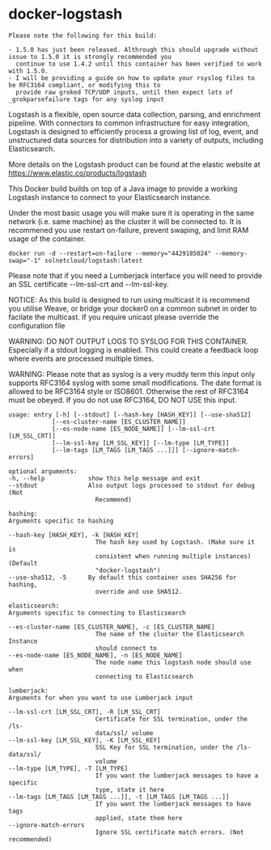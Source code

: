 # docker-logstash

    Please note the following for this build:
    
    - 1.5.0 has just been released. Althrough this should upgrade without issue to 1.5.0 it is strongly recommended you 
      continue to use 1.4.2 until this container has been verified to work with 1.5.0.
    - I will be providing a guide on how to update your rsyslog files to be RFC3164 compliant, or modifying this to
      provide raw groked TCP/UDP inputs, until then expect lots of _grokparsefailure tags for any syslog input


Logstash is a flexible, open source data collection, parsing, and enrichment pipeline. With connectors to common infrastructure for easy integration, Logstash is designed to efficiently process a growing list of log, event, and unstructured data sources for distribution into a variety of outputs, including Elasticsearch.

More details on the Logstash product can be found at the elastic website at https://www.elastic.co/products/logstash

This Docker build builds on top of a Java image to provide a working Logstash instance to connect to your Elasticsearch instance.

Under the most basic usage you will make sure it is operating in the same network (i.e. same machine) as the cluster it will be connected to. It is recommened you use restart on-failure, prevent swaping, and limit RAM usage of the container.

    docker run -d --restart=on-failure --memory="4429185024" --memory-swap="-1" solnetcloud/logstash:latest

Please note that if you need a Lumberjack interface you will need to provide an SSL certificate --lm-ssl-crt and --lm-ssl-key. 

NOTICE: As this build is designed to run using multicast it is recommend you utilise Weave, or bridge your docker0 on a common subnet in order to facilate the multicast. If you require unicast please override the configuration file

WARNING: DO NOT OUTPUT LOGS TO SYSLOG FOR THIS CONTAINER. Especially if a stdout logging is enabled. This could create a feedback loop where events are processed multiple times.

WARNING: Please note that as syslog is a very muddy term this input only supports RFC3164 syslog with some small modifications. The date format is allowed to be RFC3164 style or ISO8601. Otherwise the rest of RFC3164 must be obeyed. If you do not use RFC3164, DO NOT USE this input.


    usage: entry [-h] [--stdout] [--hash-key [HASH_KEY]] [--use-sha512]                                                                                                                                                                          
                [--es-cluster-name [ES_CLUSTER_NAME]]                                                                                                                                                                                           
                [--es-node-name [ES_NODE_NAME]] [--lm-ssl-crt [LM_SSL_CRT]]                                                                                                                                                                     
                [--lm-ssl-key [LM_SSL_KEY]] [--lm-type [LM_TYPE]]                                                                                                                                                                               
                [--lm-tags [LM_TAGS [LM_TAGS ...]]] [--ignore-match-errors]                                                                                                                                                                     
                                                                                                                                                                                                                                                
    optional arguments:                                                                                                                                                                                                                          
    -h, --help            show this help message and exit                                                                                                                                                                                      
    --stdout              Also output logs processed to stdout for debug (Not                                                                                                                                                                  
                            Recommend)                                                                                                                                                                                                           
                                                                                                                                                                                                                                                
    hashing:                                                                                                                                                                                                                                     
    Arguments specific to hashing                                                                                                                                                                                                              
                                                                                                                                                                                                                                                
    --hash-key [HASH_KEY], -k [HASH_KEY]                                                                                                                                                                                                       
                            The hash key used by Logstash. (Make sure it is
                            consistent when running multiple instances) (Default
                            "docker-logstash")
    --use-sha512, -5      By default this container uses SHA256 for hashing,
                            override and use SHA512.

    elasticsearch:
    Arguments specific to connecting to Elasticsearch

    --es-cluster-name [ES_CLUSTER_NAME], -c [ES_CLUSTER_NAME]
                            The name of the cluster the Elasticsearch Instance
                            should connect to
    --es-node-name [ES_NODE_NAME], -n [ES_NODE_NAME]
                            The node name this logstash node should use when
                            connecting to Elasticsearch

    lumberjack:
    Arguments for when you want to use Lumberjack input

    --lm-ssl-crt [LM_SSL_CRT], -R [LM_SSL_CRT]
                            Certificate for SSL termination, under the /ls-
                            data/ssl/ volume
    --lm-ssl-key [LM_SSL_KEY], -K [LM_SSL_KEY]
                            SSL Key for SSL termination, under the /ls-data/ssl/
                            volume
    --lm-type [LM_TYPE], -T [LM_TYPE]
                            If you want the lumberjack messages to have a specific
                            type, state it here
    --lm-tags [LM_TAGS [LM_TAGS ...]], -t [LM_TAGS [LM_TAGS ...]]
                            If you want the lumberjack messages to have tags
                            applied, state them here
    --ignore-match-errors
                            Ignore SSL certificate match errors. (Not recommended)

